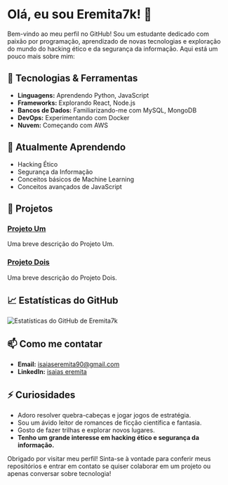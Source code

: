 # Olá, eu sou Eremita7k! 👋

Bem-vindo ao meu perfil no GitHub! Sou um estudante dedicado com paixão por programação, aprendizado de novas tecnologias e exploração do mundo do hacking ético e da segurança da informação. Aqui está um pouco mais sobre mim:

## 🔧 Tecnologias & Ferramentas

- **Linguagens:** Aprendendo Python, JavaScript
- **Frameworks:** Explorando React, Node.js
- **Bancos de Dados:** Familiarizando-me com MySQL, MongoDB
- **DevOps:** Experimentando com Docker
- **Nuvem:** Começando com AWS

## 🌱 Atualmente Aprendendo

- Hacking Ético
- Segurança da Informação
- Conceitos básicos de Machine Learning
- Conceitos avançados de JavaScript

## 🚀 Projetos

### [Projeto Um](https://github.com/Eremita7k/project-one)
Uma breve descrição do Projeto Um.

### [Projeto Dois](https://github.com/Eremita7k/project-two)
Uma breve descrição do Projeto Dois.

## 📈 Estatísticas do GitHub

![Estatísticas do GitHub de Eremita7k](https://github-readme-stats.vercel.app/api?username=Eremita7k&show_icons=true&theme=radical)

## 📫 Como me contatar

- **Email:** [isaiaseremita90@gmail.com](mailto:isaiaseremita90@gmail.com)
- **LinkedIn:** [isaias eremita](https://www.linkedin.com/me?trk=p_mwlite_feed-secondary_nav)

## ⚡ Curiosidades

- Adoro resolver quebra-cabeças e jogar jogos de estratégia.
- Sou um ávido leitor de romances de ficção científica e fantasia.
- Gosto de fazer trilhas e explorar novos lugares.
- **Tenho um grande interesse em hacking ético e segurança da informação.**

Obrigado por visitar meu perfil! Sinta-se à vontade para conferir meus repositórios e entrar em contato se quiser colaborar em um projeto ou apenas conversar sobre tecnologia!

